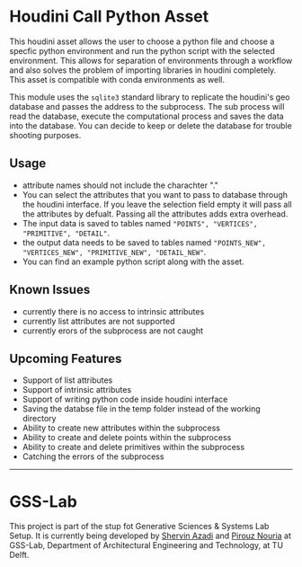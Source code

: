 # Houdini Call Python Asset

This houdini asset allows the user to choose a python file and choose a specfic python environment and run the python script with the selected environment. This allows for separation of environments through a workflow and also solves the problem of importing libraries in houdini completely. This asset is compatible with conda environments as well.

This module uses the `sqlite3` standard library to replicate the houdini's geo database and passes the address to the subprocess. The sub process will read the database, execute the computational process and saves the data into the database. You can decide to keep or delete the database for trouble shooting purposes.

## Usage

- attribute names should not include the charachter "\."
- You can select the attributes that you want to pass to database through the houdini interface. If you leave the selection field empty it will pass all the attributes by defualt. Passing all the attributes adds extra overhead.
- The input data is saved to tables named `"POINTS", "VERTICES", "PRIMITIVE", "DETAIL"`.
- the output data needs to be saved to tables named `"POINTS_NEW", "VERTICES_NEW", "PRIMITIVE_NEW", "DETAIL_NEW"`.
- You can find an example python script along with the asset.

## Known Issues

- currently there is no access to intrinsic attributes
- currently list attributes are not supported
- currently erors of the subprocess are not caught

## Upcoming Features

- Support of list attributes
- Support of intrinsic attributes
- Support of writing python code inside houdini interface
- Saving the databse file in the temp folder instead of the working directory
- Ability to create new attributes within the subprocess
- Ability to create and delete points within the subprocess
- Ability to create and delete primitives within the subprocess
- Catching the errors of the subprocess

---

# GSS-Lab

This project is part of the stup fot Generative Sciences & Systems Lab Setup. It is currently being developed by [Shervin Azadi](https://github.com/shervinazadi) and [Pirouz Nouria](https://github.com/Pirouz-Nourian) at GSS-Lab, Department of Architectural Engineering and Technology, at TU Delft.
